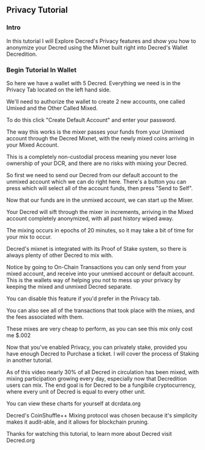 ## Privacy Tutorial


### Intro
In this tutorial I will Explore Decred's Privacy features and show you how to anonymize your Decred using the Mixnet built right into Decred's Wallet Decredition. 

### Begin Tutorial In Wallet

So here we have a wallet with 5 Decred. Everything we need is in the Privacy Tab located on the left hand side.

We'll need to authorize the wallet to create 2 new accounts, one called Umixed and the Other Called Mixed.

To do this click "Create Default Account" and enter your password.

The way this works is the mixer passes your funds from your Unmixed account through the Decred Mixnet, with the newly mixed coins arriving in your Mixed Account.

This is a completely non-custodial process meaning you never lose ownership of your DCR, and there are no risks with mixing your Decred.

So first we need to send our Decred from our default account to the unmixed account which we can do right here. There's a button you can press which will select all of the account funds, then press "Send to Self".

Now that our funds are in the unmixed account, we can start up the Mixer.

Your Decred will sift through the mixer in increments, arriving in the Mixed account completely anonymized, with all past history wiped away.

The mixing occurs in epochs of 20 minutes, so it may take a bit of time for your mix to occur.

Decred's mixnet is integrated with its Proof of Stake system, so there is always plenty of other Decred to mix with.

Notice by going to On-Chain Transactions you can only send from your mixed account, and receive into your unmixed account or default account. This is the wallets way of helping you not to mess up your privacy by keeping the mixed and unmixed Decred separate.

You can disable this feature if you'd prefer in the Privacy tab.

You can also see all of the transactions that took place with the mixes, and the fees associated with them.

These mixes are very cheap to perform, as you can see this mix only cost me $.002

Now that you've enabled Privacy, you can privately stake, provided you have enough Decred to Purchase a ticket. I will cover the process of Staking in another tutorial.

As of this video nearly 30% of all Decred in circulation has been mixed, with mixing participation growing every day, especially now that Decredition users can mix. The end goal is for Decred to be a fungibile cryptocurrency, where every unit of Decred is equal to every other unit.

You can view these charts for yourself at dcrdata.org

Decred's CoinShuffle++ Mixing protocol was chosen because it's simplicity makes it audit-able, and it allows for blockchain pruning.

Thanks for watching this tutorial, to learn more about Decred visit Decred.org
